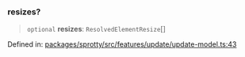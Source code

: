 
### resizes?

> `optional` **resizes**: `ResolvedElementResize`[]

Defined in: [packages/sprotty/src/features/update/update-model.ts:43](https://github.com/eclipse-sprotty/sprotty/blob/f9b2433481cc27a1ac0c92d525a92039ae7f6c76/packages/sprotty/src/features/update/update-model.ts#L43)
